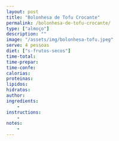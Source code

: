 ```yaml
---
layout: post
title: "Bolonhesa de Tofu Crocante"
permalink: /bolonhesa-de-tofu-crocante/
type: ["almoço"]
description: ""
image: "/assets/img/bolonhesa-tofu.jpeg"
serve: 4 pessoas
diet: ["s-frutos-secos"]
time-total: 
time-prepar: 
time-confe: 
calorias:
proteinas:
lipidos:
hidratos:
author: 
ingredients:
    - 
instructions:
    - 
notes:
    - 
---
```

